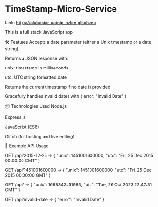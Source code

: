 # TimeStamp-Micro-Service

Link: https://alabaster-catnip-nylon.glitch.me

This is a full stack JavaScript app

🛠 Features
Accepts a date parameter (either a Unix timestamp or a date string)

Returns a JSON response with:

unix: timestamp in milliseconds

utc: UTC string formatted date

Returns the current timestamp if no date is provided

Gracefully handles invalid dates with { error: "Invalid Date" }

📦 Technologies Used
Node.js

Express.js

JavaScript (ES6)

Glitch (for hosting and live editing)

🧪 Example API Usage

GET /api/2015-12-25
→ { "unix": 1451001600000, "utc": "Fri, 25 Dec 2015 00:00:00 GMT" }

GET /api/1451001600000
→ { "unix": 1451001600000, "utc": "Fri, 25 Dec 2015 00:00:00 GMT" }

GET /api/
→ { "unix": 1698342451983, "utc": "Tue, 26 Oct 2023 22:47:31 GMT" }

GET /api/invalid-date
→ { "error": "Invalid Date" }
